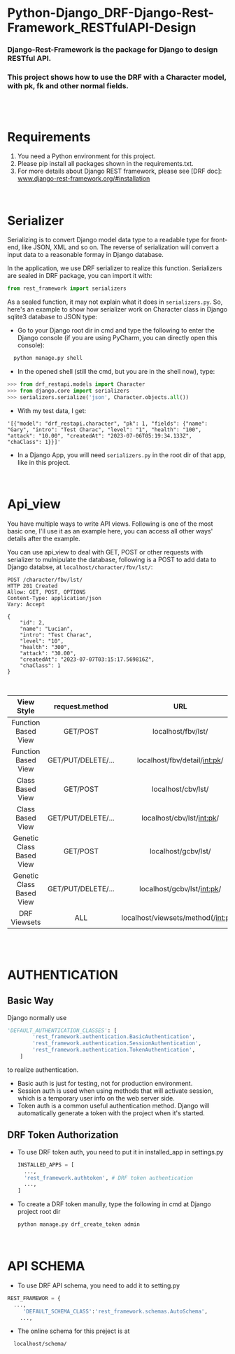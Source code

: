 # Python-Django_DRF-Django-Rest-Framework_RESTfulAPI-Design
### Django-Rest-Framework is the package for Django to design RESTful API.
### This project shows how to use the DRF with a Character model, with pk, fk and other normal fields.
<br>

<br>

# Requirements
1. You need a Python environment for this project.
2. Please pip install all packages shown in the requirements.txt.
3. For more details about Django REST framework, please see [DRF doc]: www.django-rest-framework.org/#installation

<br>

# Serializer
Serializing is to convert Django model data type to a readable type for front-end, like JSON, XML and so on. The reverse of serialization will convert a input data to a reasonable formay in Django database.

In the application, we use DRF serializer to realize this function. Serializers are sealed in DRF package, you can import it with:
```python
from rest_framework import serializers
```

As a sealed function, it may not explain what it does in ```serializers.py```. So, here's an example to show how serializer work on Character class in Django sqlite3 database to JSON type:
* Go to your Django root dir in cmd and type the following to enter the Django console (if you are using PyCharm, you can directly open this console):

```cmd
  python manage.py shell
```

* In the opened shell (still the cmd, but you are in the shell now), type:
```python
>>> from drf_restapi.models import Character
>>> from django.core import serializers
>>> serializers.serialize('json', Character.objects.all())
```


* With my test data, I get:
```
'[{"model": "drf_restapi.character", "pk": 1, "fields": {"name": "Gary", "intro": "Test Charac", "level": "1", "health": "100", "attack": "10.00", "createdAt": "2023-07-06T05:19:34.133Z", "chaClass": 1}}]'
```
* In a Django App, you will need ```serializers.py``` in the root dir of that app, like in this project.


<br>

# Api_view
You have multiple ways to write API views. Following is one of the most basic one, I'll use it as an example here, you can access all other ways' details after the example.

You can use api_view to deal with GET, POST or other requests with serializer to mulnipulate the database, following is a POST to add data to Django databse, at ```localhost/character/fbv/lst/```:
```
POST /character/fbv/lst/
HTTP 201 Created
Allow: GET, POST, OPTIONS
Content-Type: application/json
Vary: Accept

{
    "id": 2,
    "name": "Lucian",
    "intro": "Test Charac",
    "level": "10",
    "health": "300",
    "attack": "30.00",
    "createdAt": "2023-07-07T03:15:17.569816Z",
    "chaClass": 1
}
```

<br>


| View Style | request.method | URL |
|:---------:|:---------:|:---------:|
| Function Based View | GET/POST | localhost/fbv/lst/ |
| Function Based View | GET/PUT/DELETE/... | localhost/fbv/detail/<int:pk>/ |
| Class Based View | GET/POST | localhost/cbv/lst/ |
| Class Based View | GET/PUT/DELETE/... | localhost/cbv/lst/<int:pk>/ |
| Genetic Class Based View | GET/POST | localhost/gcbv/lst/ |
| Genetic Class Based View | GET/PUT/DELETE/... | localhost/gcbv/lst/<int:pk>/ |
| DRF Viewsets | ALL | localhost/viewsets/method(/<int:pk>/) |

<br>
<br>

# AUTHENTICATION

## Basic Way

Django normally use 
```python
'DEFAULT_AUTHENTICATION_CLASSES': [
        'rest_framework.authentication.BasicAuthentication',
        'rest_framework.authentication.SessionAuthentication',
        'rest_framework.authentication.TokenAuthentication',
    ]
```
to realize authentication. 
* Basic auth is just for testing, not for production environment.
* Session auth is used when using methods that will activate session, which is a temporary user info on the web server side.
* Token auth is a common useful authentication method. Django will automatically generate a token with the project when it's started.

## DRF Token Authorization
* To use DRF token auth, you need to put it in installed_app in settings.py
  ```python
  INSTALLED_APPS = [
    ...,
    'rest_framework.authtoken', # DRF token authentication
    ...,
  ]
  ```
* To create a DRF token manully, type the following in cmd at Django project root dir
  ```cmd
  python manage.py drf_create_token admin
  ```
<br>

# API SCHEMA
* To use DRF API schema, you need to add it to setting.py
```python
REST_FRAMEWOR = {
  ...,
     'DEFAULT_SCHEMA_CLASS':'rest_framework.schemas.AutoSchema',
    ...,
```
* The online schema for this preject is at
```url
  localhost/schema/
```

